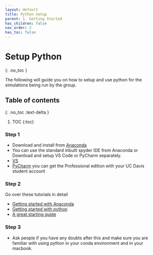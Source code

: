 ```yaml
---
layout: default
title: Python Setup
parent: 1. Getting Started
has_children: false
nav_order: 2
has_toc: false
---
```


# Setup Python

{: .no_toc }

The following will guide you on how to setup and use python for the simulations being run by the group.

## Table of contents

{: .no_toc .text-delta }

1. TOC
{:toc}

### Step 1

- Download and install from [Anaconda](https://www.anaconda.com/products/distribution)
- You can use the standard inbuilt spyder IDE from Anaconda or Download and setup VS Code or PyCharm separately.
- [VS](https://code.visualstudio.com/)
- [PyCharm](https://www.jetbrains.com/pycharm/download/#section=windows) you can get the Professional edition with your UC Davis student account

### Step 2

Go over these tutorials in detail

- [Getting started with Anaconda](https://docs.anaconda.com/anaconda/user-guide/getting-started/)
- [Getting started with python](https://www.python.org/about/gettingstarted/)
- [A great starting guide](https://www.w3schools.com/python/python_getstarted.asp)

### Step 3

- Ask people if you have any doubts after this and make sure you are familiar with using python in your conda environment and in your macbook.
